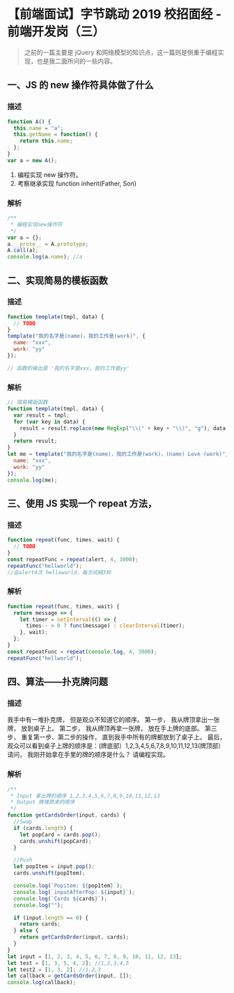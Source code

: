 # 【前端面试】字节跳动 2019 校招面经 - 前端开发岗（三）

> 之前的一篇主要是 jQuery 和网络模型的知识点，这一篇则是侧重于编程实现，也是我二面所问的一些内容。

## 一、JS 的 new 操作符具体做了什么

### 描述

```js
function A() {
  this.name = "a";
  this.getName = function() {
    return this.name;
  };
}
var a = new A();
```

1. 编程实现 new 操作符。
2. 考察继承实现 function inherit(Father, Son)

### 解析

```js
/**
 * 编程实现new操作符
 */
var a = {};
a.__proto__ = A.prototype;
A.call(a);
console.log(a.name); //a
```

## 二、实现简易的模板函数

### 描述

```js
function template(tmpl, data) {
  // TODO
}
template("我的名字是(name)，我的工作是(work)", {
  name: "xxx",
  work: "yy"
});

// 函数的输出是 '我的名字是xxx，我的工作是yy'
```

### 解析

```js
// 简易模版函数
function template(tmpl, data) {
  var result = tmpl;
  for (var key in data) {
    result = result.replace(new RegExp("\\(" + key + "\\)", "g"), data[key]);
  }
  return result;
}
let me = template("我的名字是(name)，我的工作是(work)，(name) Love (work)", {
  name: "xxx",
  work: "yy"
});
console.log(me);
```

## 三、使用 JS 实现一个 repeat 方法，

### 描述

```js
function repeat(func, times, wait) {
  // TODO
}
const repeatFunc = repeat(alert, 4, 3000);
repeatFunc("hellworld");
//会alert4次 helloworld，每次间隔3秒
```

### 解析

```js
function repeat(func, times, wait) {
  return message => {
    let timer = setInterval(() => {
      times-- > 0 ? func(message) : clearInterval(timer);
    }, wait);
  };
}
const repeatFunc = repeat(console.log, 4, 3000);
repeatFunc("hellworld");
```

## 四、算法——扑克牌问题

### 描述

我手中有一堆扑克牌， 但是观众不知道它的顺序。
第一步， 我从牌顶拿出一张牌， 放到桌子上。
第二步， 我从牌顶再拿一张牌， 放在手上牌的底部。
第三步， 重复第一步、第二步的操作， 直到我手中所有的牌都放到了桌子上。
最后， 观众可以看到桌子上牌的顺序是：(牌底部）1,2,3,4,5,6,7,8,9,10,11,12,13(牌顶部）
请问， 我刚开始拿在手里的牌的顺序是什么？
请编程实现。

### 解析

```js
/**
 * Input 拿出牌的顺序 1,2,3,4,5,6,7,8,9,10,11,12,13
 * Output 牌堆原来的顺序
 */
function getCardsOrder(input, cards) {
  //Swap
  if (cards.length) {
    let popCard = cards.pop();
    cards.unshift(popCard);
  }

  //Push
  let popItem = input.pop();
  cards.unshift(popItem);

  console.log(`Popitem: ${popItem}`);
  console.log(`inputAfterPop: ${input}`);
  console.log(`Cards ${cards}`);
  console.log("");

  if (input.length == 0) {
    return cards;
  } else {
    return getCardsOrder(input, cards);
  }
}
let input = [1, 2, 3, 4, 5, 6, 7, 8, 9, 10, 11, 12, 13];
let test = [1, 3, 5, 4, 2]; //1,2,3,4,5
let test2 = [1, 3, 2]; //1,2,3
let callback = getCardsOrder(input, []);
console.log(callback);
```
